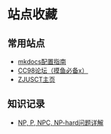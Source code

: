 # 站点收藏

## 常用站点

+ [mkdocs配置指南](https://shafish.cn/blog/mkdocs)
+ [CC98论坛（摸鱼必备x）](https://www.cc98.org)
+ [ZJUSCT主页](https://www.zjusct.io/)

## 知识记录

+ [NP, P, NPC, NP-hard问题详解](http://www.matrix67.com/blog/archives/105)